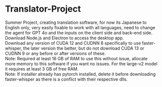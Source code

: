 # Translator-Project <br />
Summer Project, creating translation software, for now its Japanese to English only, very easily fixable to work with all languages, need to change the agent for GPT 4o and the inputs on the client side and back-end side. <br />
Download Node.js and Electron to access the desktop app. <br />
Download any version of CUDA 12 and CUDNN 8 specifically to use faster-whisper, the later version the better, but do not download CUDA 13 or CUDNN 9 or any before or after versions of these. <br />
Note: Required at least 16 GB of RAM to use this without issue, allocate more memory to this software if you want no issues. For the large-v2 model it requires at least 3 GB of free RAM. <br />
Note: If installer already has pytorch installed, delete it before downloading faster-whisper as there is a conflict with their respective dlls. <br />
